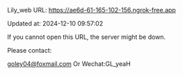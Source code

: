 Lily_web URL: https://ae6d-61-165-102-156.ngrok-free.app

Updated at: 2024-12-10 09:57:02

If you cannot open this URL, the server might be down.

Please contact: 

goley04@foxmail.com Or Wechat:GL_yeaH
